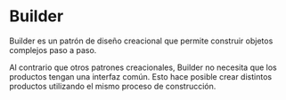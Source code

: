 # Builder
Builder es un patrón de diseño creacional que permite construir objetos complejos paso a paso.

Al contrario que otros patrones creacionales, Builder no necesita que los productos tengan una interfaz común. Esto hace posible crear distintos productos utilizando el mismo proceso de construcción.
